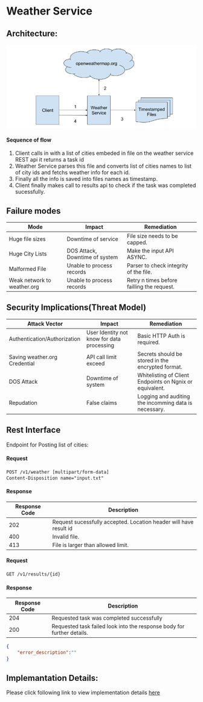 # Weather Service
## Architecture:
![Block Diagram](Docs/Block_Diagram.png)
#### Sequence of flow
1. Client calls in with a list of cities embeded in file on the weather service REST api it returns a task id
2. Weather Service parses this file and converts list of cities names to list of city ids and fetchs weather info for each id.
3. Finally all the info is saved into files names as timestamp.
4. Client finally makes call to results api to check if the task was completed sucessfully.

## Failure modes
|Mode   |Impact   |Remediation   |
|---|---|---|
| Huge file sizes  | Downtime of service  | File size needs to be capped.  |
| Huge City Lists  |  DOS Attack, Downtime of system | Make the input API ASYNC.  |
| Malformed File  | Unable to process records  | Parser to check integrity of the file.  |
| Weak network to weather.org  | Unable to process records  | Retry n times before failling the request.  |

## Security Implications(Threat Model)
|Attack Vector   |Impact   |Remediation   |
|---|---|---|
| Authentication/Authorization  | User Identity not know for data processing | Basic HTTP Auth is required.  |
| Saving weather.org Credential  | API call limit exceed  | Secrets should be stored in the encrypted format.  |
| DOS Attack  | Downtime of system | Whitelisting of Client Endpoints on Ngnix or equivalent.  |
| Repudation  | False claims | Logging and auditing the incomming data is necessary.  |

## Rest Interface

Endpoint for Posting list of cities:
#### Request
```
POST /v1/weather [multipart/form-data]
Content-Disposition name="input.txt"
```
#### Response
|Response Code   |  Description |
|---|---|
| 202  | Request sucessfully accepted. Location header will have result id |
| 400  | Invalid file. |
| 413  | File is larger than allowed limit.  |

#### Request
```
GET /v1/results/{id}
```
#### Response
|Response Code   |  Description |
|---|---|
| 204  | Requested task was completed successfully |
| 200  | Requested task failed look into the response body for further details. |
```JSON
{
    "error_description":""
}
```
## Implemantation Details:
Please click following link to view implementation details [here](https://github.com/LRagji/W5R_Service/blob/master/Docs/Implementation.md)